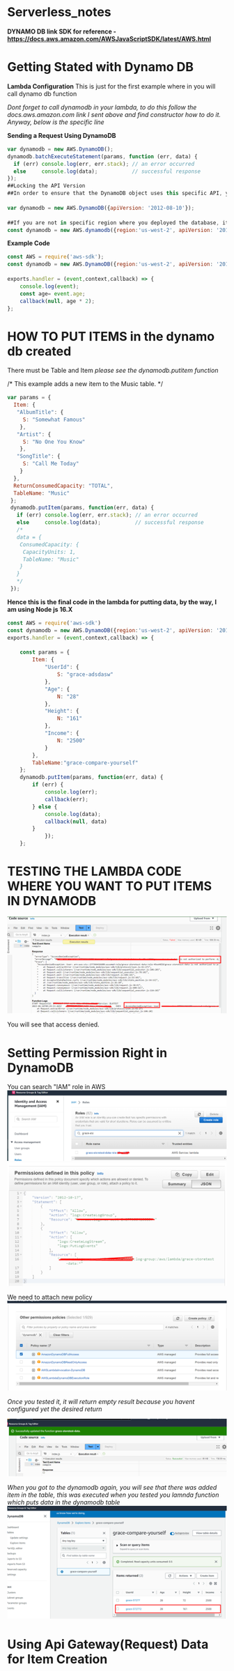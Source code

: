 # Serverless_notes

**DYNAMO DB link SDK for reference - https://docs.aws.amazon.com/AWSJavaScriptSDK/latest/AWS.html**

# Getting Stated with Dynamo DB

**Lambda Configuration**
This is just for the first example where in you will call dynamo db function

*Dont forget to call dynamodb in your lambda, to do this follow the docs.aws.amazon.com link I sent above and find constructor how to do it. Anyway, below is the specific line*

**Sending a Request Using DynamoDB**

```javascript
var dynamodb = new AWS.DynamoDB();
dynamodb.batchExecuteStatement(params, function (err, data) {
  if (err) console.log(err, err.stack); // an error occurred
  else     console.log(data);           // successful response
});
##Locking the API Version
##In order to ensure that the DynamoDB object uses this specific API, you can construct the ##object by passing the apiVersion option to the constructor:

var dynamodb = new AWS.DynamoDB({apiVersion: '2012-08-10'});

##If you are not in specific region where you deployed the database, its required to put the region like the one below:
const dynamodb = new AWS.dynamodb({region:'us-west-2', apiVersion: '2012-08-10'});

```


**Example Code**
```javascript
const AWS = require('aws-sdk');
const dynamodb = new AWS.DynamoDB({region:'us-west-2', apiVersion: '2012-08-10'});

exports.handler = (event,context,callback) => {
    console.log(event);
    const age= event.age;
    callback(null, age * 2);
};
```

# HOW TO PUT ITEMS in the dynamo db created

There must be Table and Item *please see the dynamodb.putitem function*

/* This example adds a new item to the Music table. */

```javascript
var params = {
  Item: {
   "AlbumTitle": {
     S: "Somewhat Famous"
    }, 
   "Artist": {
     S: "No One You Know"
    }, 
   "SongTitle": {
     S: "Call Me Today"
    }
  }, 
  ReturnConsumedCapacity: "TOTAL", 
  TableName: "Music"
 };
 dynamodb.putItem(params, function(err, data) {
   if (err) console.log(err, err.stack); // an error occurred
   else     console.log(data);           // successful response
   /*
   data = {
    ConsumedCapacity: {
     CapacityUnits: 1, 
     TableName: "Music"
    }
   }
   */
 });
```

 **Hence this is the final code in the lambda for putting data, by the way, I am using Node js 16.X**

```javascript
const AWS = require('aws-sdk')
const dynamodb = new AWS.DynamoDB({region:'us-west-2', apiVersion: '2012-08-10'});
exports.handler = (event,context,callback) => {
    
    const params = {
        Item: {
            "UserId": {
                S: "grace-adsdasw"
            },
            "Age": {
                N: "28"
            },
            "Height": {
                N: "161"
            },
            "Income": {
                N: "2500"
            }
        },
        TableName:"grace-compare-yourself"
    };
    dynamodb.putItem(params, function(err, data) {
        if (err) {
            console.log(err);
            callback(err); 
        } else {
            console.log(data);
            callback(null, data)
        }
            });
    };
```

# TESTING THE LAMBDA CODE WHERE YOU WANT TO PUT ITEMS IN DYNAMODB

![Alt text](image-1.png)

You will see that access denied. 

# Setting Permission Right in DynamoDB

You can search "IAM" role in AWS
![Alt text](image.png)
![Alt text](image-2.png)

We need to attach new policy
![Alt text](image-3.png)

*Once you tested it, it will return empty result because you havent configured yet the desired return*

![Alt text](image-4.png)

*When you got to the dynamodb again, you will see that there was added item in the table, this was executed when you tested you lamnda function which puts data in the dynamodb table*
![Alt text](image-5.png)

# Using Api Gateway(Request) Data for Item Creation